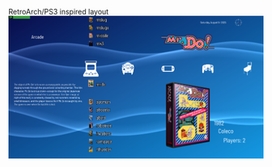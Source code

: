 RetroArch/PS3 inspired layout
![image alt](https://github.com/Tankman3737/RetroArch-PS3/blob/491325afcf487832c9d1ebc85d253be3e991ec03/RA1.png)
